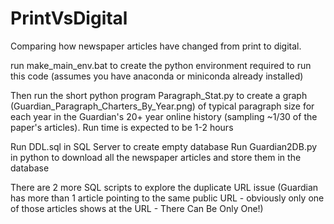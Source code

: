 # PrintVsDigital
 Comparing how newspaper articles have changed from print to digital.
 
run make_main_env.bat to create the python environment required to run this code (assumes you have anaconda or miniconda already installed)

Then run the short python program Paragraph_Stat.py to create a graph (Guardian_Paragraph_Charters_By_Year.png) of typical paragraph size for each year in the Guardian's 20+ year online history (sampling ~1/30 of the paper's articles). Run time is expected to be 1-2 hours

Run DDL.sql in SQL Server to create empty database
Run Guardian2DB.py in python to download all the newspaper articles and store them in the database

There are 2 more SQL scripts to explore the duplicate URL issue (Guardian has more than 1 article pointing to the same public URL - obviously only one of those articles shows at the URL - There Can Be Only One!)
